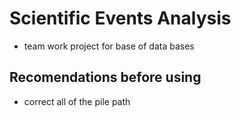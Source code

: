 # Scientific Events Analysis
- team work project for base of data bases

## Recomendations before using
- correct all of the pile path